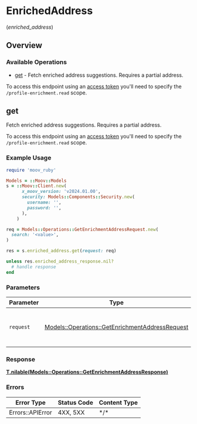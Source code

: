 # EnrichedAddress
(*enriched_address*)

## Overview

### Available Operations

* [get](#get) - Fetch enriched address suggestions. Requires a partial address. 
  
To access this endpoint using an [access token](https://docs.moov.io/api/authentication/access-tokens/) 
you'll need to specify the `/profile-enrichment.read` scope.

## get

Fetch enriched address suggestions. Requires a partial address. 
  
To access this endpoint using an [access token](https://docs.moov.io/api/authentication/access-tokens/) 
you'll need to specify the `/profile-enrichment.read` scope.

### Example Usage

<!-- UsageSnippet language="ruby" operationID="getEnrichmentAddress" method="get" path="/enrichment/address" -->
```ruby
require 'moov_ruby'

Models = ::Moov::Models
s = ::Moov::Client.new(
      x_moov_version: 'v2024.01.00',
      security: Models::Components::Security.new(
        username: '',
        password: '',
      ),
    )

req = Models::Operations::GetEnrichmentAddressRequest.new(
  search: '<value>',
)

res = s.enriched_address.get(request: req)

unless res.enriched_address_response.nil?
  # handle response
end

```

### Parameters

| Parameter                                                                                                 | Type                                                                                                      | Required                                                                                                  | Description                                                                                               |
| --------------------------------------------------------------------------------------------------------- | --------------------------------------------------------------------------------------------------------- | --------------------------------------------------------------------------------------------------------- | --------------------------------------------------------------------------------------------------------- |
| `request`                                                                                                 | [Models::Operations::GetEnrichmentAddressRequest](../../models/operations/getenrichmentaddressrequest.md) | :heavy_check_mark:                                                                                        | The request object to use for the request.                                                                |

### Response

**[T.nilable(Models::Operations::GetEnrichmentAddressResponse)](../../models/operations/getenrichmentaddressresponse.md)**

### Errors

| Error Type       | Status Code      | Content Type     |
| ---------------- | ---------------- | ---------------- |
| Errors::APIError | 4XX, 5XX         | \*/\*            |